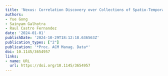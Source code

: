 ```yaml
---
title: 'Nexus: Correlation Discovery over Collections of Spatio-Temporal Tabular Data'
authors:
- Yue Gong
- Sainyam Galhotra
- Raul Castro Fernandez
date: '2024-01-01'
publishDate: '2024-10-29T18:12:18.636563Z'
publication_types: ["2"]
publication: '*Proc. ACM Manag. Data*'
doi: 10.1145/3654957
links:
- name: URL
  url: https://doi.org/10.1145/3654957
---
```

